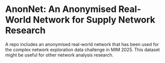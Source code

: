 # AnonNet: An Anonymised Real-World Network for Supply Network Research

A repo includes an anonymised real-world network that has been used for the complex network exploration data challenge in MIM 2025. This dataset might be useful for other network analysis research.
